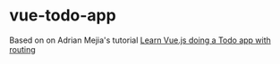 # vue-todo-app

Based on on Adrian Mejia's tutorial [Learn Vue.js doing a Todo app with routing](https://adrianmejia.com/vue-js-tutorial-for-beginners-create-a-todo-app/)

